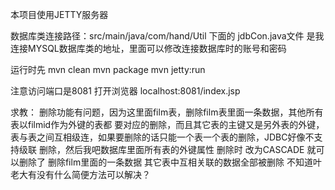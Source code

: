 本项目使用JETTY服务器 

数据库类连接路径：src/main/java/com/hand/Util 下面的 jdbCon.java文件      是我连接MYSQL数据库类的地址，里面可以修改连接数据库时的账号和密码

运行时先
mvn clean
mvn package
mvn jetty:run

注意访问端口是8081
打开浏览器 localhost:8081/index.jsp

求教：
删除功能有问题，因为这里面film表，删除film表里面一条数据，其他所有表以filmid作为外键的表都
要对应的删除，而且其它表的主键又是另外表的外键，表与表之间互相级连，如果要删除的话只能一个表一个表的删除，JDBC好像不支持级联
删除，然后我吧数据库里面所有表的外键属性  删除时  改为CASCADE 就可以删除了
删除film里面的一条数据  其它表中互相关联的数据全部被删除   不知道叶老大有没有什么简便方法可以解决？
